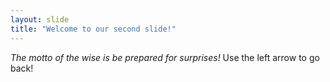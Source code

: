 ```yaml
---
layout: slide
title: "Welcome to our second slide!"
---
```

*The motto of the wise is be prepared for surprises!*
Use the left arrow to go back!

